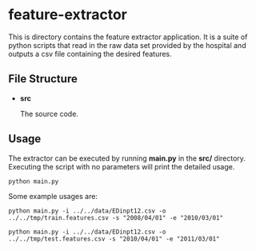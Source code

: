 # feature-extractor #

This is directory contains the feature extractor application. It is a suite of python scripts that read in the raw data set provided by the hospital and outputs a csv file containing the desired features.

## File Structure ##

* **src**

  The source code.

## Usage ##

The extractor can be executed by running **main.py** in the **src/** directory. Executing the script with no parameters will print the detailed usage.

``python main.py``

Some example usages are:

``python main.py -i ../../data/EDinpt12.csv -o ../../tmp/train.features.csv -s "2008/04/01" -e "2010/03/01"``


``python main.py -i ../../data/EDinpt12.csv -o ../../tmp/test.features.csv -s "2010/04/01" -e "2011/03/01"``